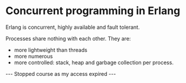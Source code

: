 # Concurrent programming in Erlang

Erlang is concurrent, highly available and fault tolerant.

Processes share nothing with each other.
They are:
+ more lightweight than threads
+ more numerous
+ more controlled: stack, heap and garbage collection per process.

--- Stopped course as my access expired ---
